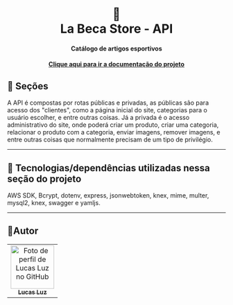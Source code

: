 <h1 align="center">
  🥼<br>La Beca Store - API
</h1>

<h4 align="center">
  Catálogo de artigos esportivos
</h4>



<h4 align="center"><a href="https://labecastore.herokuapp.com/docs/">Clique aqui para ir a documentação do projeto</a></h4>

## 📖 Seções
A API é compostas por rotas públicas e privadas, as públicas são para acesso dos "clientes", como a página inicial do site, categorias para o usuário escolher, e entre outras coisas. Já a privada é o acesso administrativo do site, onde poderá criar um produto, criar uma categoria, relacionar o produto com a categoria, enviar imagens, remover imagens, e entre outras coisas que normalmente precisam de um tipo de privilégio.

---

## 🔧 Tecnologias/dependências utilizadas nessa seção do projeto

AWS SDK, Bcrypt, dotenv, express, jsonwebtoken, knex, mime, multer, mysql2, knex, swagger e yamljs.

---

## 🧟Autor<br>
<table>
  <tr>
    <td align="center">
      <a href="https://github.com/lucasfelipeluz">
        <img src="https://avatars.githubusercontent.com/lucasfelipeluz" width="100px;" alt="Foto de perfil de Lucas Luz no GitHub"/><br>
        <sub>
          <b>Lucas Luz</b>
        </sub>
      </a>
    </td>
  </tr>
</table>
